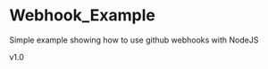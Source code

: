Webhook_Example
===============

Simple example showing how to use github webhooks with NodeJS

v1.0